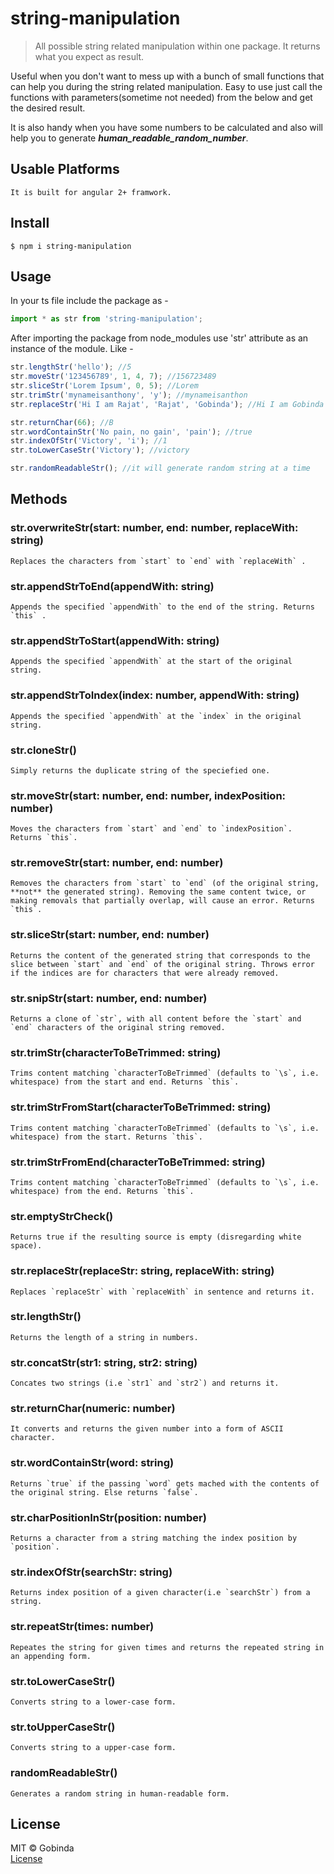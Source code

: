 # string-manipulation

> All possible string related manipulation within one package. It returns what you expect as result.

Useful when you don't want to mess up with a bunch of small functions that can help you during the string related manipulation. Easy to use just call the functions with parameters(sometime not needed) from the below and get the desired result.

It is also handy when you have some numbers to be calculated and also will help you to generate ***human_readable_random_number***.

## Usable Platforms

``` 
It is built for angular 2+ framwork.
```

## Install

``` 
$ npm i string-manipulation
```

## Usage

In your ts file include the package as -<br />

``` js
import * as str from 'string-manipulation';
```

After importing the package from node_modules use 'str' attribute as an instance of the module. Like -

```js 
str.lengthStr('hello'); //5
str.moveStr('123456789', 1, 4, 7); //156723489
str.sliceStr('Lorem Ipsum', 0, 5); //Lorem
str.trimStr('mynameisanthony', 'y'); //mynameisanthon
str.replaceStr('Hi I am Rajat', 'Rajat', 'Gobinda'); //Hi I am Gobinda

str.returnChar(66); //B
str.wordContainStr('No pain, no gain', 'pain'); //true
str.indexOfStr('Victory', 'i'); //1
str.toLowerCaseStr('Victory'); //victory

str.randomReadableStr(); //it will generate random string at a time

```

## Methods

### str.overwriteStr(start: number, end: number, replaceWith: string)
	Replaces the characters from `start` to `end` with `replaceWith` .

### str.appendStrToEnd(appendWith: string)
	Appends the specified `appendWith` to the end of the string. Returns `this` .

### str.appendStrToStart(appendWith: string)
	Appends the specified `appendWith` at the start of the original string.

### str.appendStrToIndex(index: number, appendWith: string)
	Appends the specified `appendWith` at the `index` in the original string.

### str.cloneStr()
	Simply returns the duplicate string of the speciefied one.

### str.moveStr(start: number, end: number, indexPosition: number)
	Moves the characters from `start` and `end` to `indexPosition`. Returns `this`.

### str.removeStr(start: number, end: number)
	Removes the characters from `start` to `end` (of the original string, **not** the generated string). Removing the same content twice, or making removals that partially overlap, will cause an error. Returns `this`.

### str.sliceStr(start: number, end: number)
	Returns the content of the generated string that corresponds to the slice between `start` and `end` of the original string. Throws error if the indices are for characters that were already removed.

### str.snipStr(start: number, end: number)
	Returns a clone of `str`, with all content before the `start` and `end` characters of the original string removed.

### str.trimStr(characterToBeTrimmed: string)
	Trims content matching `characterToBeTrimmed` (defaults to `\s`, i.e. whitespace) from the start and end. Returns `this`.

### str.trimStrFromStart(characterToBeTrimmed: string)
	Trims content matching `characterToBeTrimmed` (defaults to `\s`, i.e. whitespace) from the start. Returns `this`.

### str.trimStrFromEnd(characterToBeTrimmed: string)
	Trims content matching `characterToBeTrimmed` (defaults to `\s`, i.e. whitespace) from the end. Returns `this`.

### str.emptyStrCheck()
	Returns true if the resulting source is empty (disregarding white space).

### str.replaceStr(replaceStr: string, replaceWith: string)
	Replaces `replaceStr` with `replaceWith` in sentence and returns it.

### str.lengthStr()
	Returns the length of a string in numbers.

### str.concatStr(str1: string, str2: string)
	Concates two strings (i.e `str1` and `str2`) and returns it.

### str.returnChar(numeric: number)
	It converts and returns the given number into a form of ASCII character.

### str.wordContainStr(word: string)
	Returns `true` if the passing `word` gets mached with the contents of the original string. Else returns `false`.

### str.charPositionInStr(position: number)
	Returns a character from a string matching the index position by `position`.

### str.indexOfStr(searchStr: string)
	Returns index position of a given character(i.e `searchStr`) from a string.

### str.repeatStr(times: number)
	Repeates the string for given times and returns the repeated string in an appending form.

### str.toLowerCaseStr()
	Converts string to a lower-case form.

### str.toUpperCaseStr()
	Converts string to a upper-case form.

### randomReadableStr()
	Generates a random string in human-readable form. 

## License

MIT © Gobinda <br />
[License](LICENSE)

